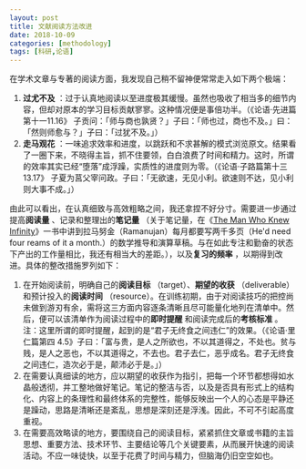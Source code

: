 ```yaml
---
layout: post
title: 文献阅读方法改进
date: 2018-10-09
categories: [methodology]
tags: [科研,论语]
---
```


在学术文章与专著的阅读方面，我发现自己稍不留神便常常走入如下两个极端：

1.  **过尤不及** ：过于认真地阅读以至进度极其缓慢。虽然也吸收了相当多的细节内容，但却对原本的学习目标贡献寥寥。这种情况便是事倍功半。（《论语·先进篇第十一11.16》 子贡问：「师与商也孰贤？」子曰：「师也过，商也不及。」曰：「然则师愈与？」子曰：「过犹不及。」）
2.  **走马观花** ：一味追求效率和进度，以跳跃和不求甚解的模式浏览原文。结果看了一圈下来，不晓得主旨，抓不住要领，白白浪费了时间和精力。这时，所谓的效率其实已经“堕落”成浮躁，实质性的进度则为零。（《论语·子路篇第十三13.17》 子夏为莒父宰问政。子曰：「无欲速，无见小利。欲速则不达，见小利则大事不成。」）

由此可以看出，在认真细致与高效粗略之间，我还拿捏不好分寸。需要进一步通过提高**阅读量** 、记录和整理出的**笔记量** （关于笔记量，在《[The Man Who Knew Infinity](https://book.douban.com/subject/1772190/)》一书中讲到拉马努金（Ramanujan）每月都要写两千多页（He'd need four reams of it a month.）的数学推导和演算草稿。与在如此专注和勤奋的状态下产出的工作量相比，我还有相当大的差距。），以及**复习的频率** ，以期得到改进。具体的整改措施罗列如下：

1.  在开始阅读前，明确自己的**阅读目标** （target）、**期望的收获** （deliverable）和预计投入的**阅读时间** （resource）。在训练初期，由于对阅读技巧的把控尚未做到游刃有余，需将这三方面内容逐条清晰且尽可能量化地列在清单中。然后，便可以该清单作为阅读过程中的**即时提醒** 和阅读完成后的**考核标准** 。注：这里所谓的即时提醒，起到的是“君子无终食之间违仁”的效果。（《论语·里仁篇第四 4.5》子曰：「富与贵，是人之所欲也，不以其道得之，不处也。贫与贱，是人之恶也，不以其道得之，不去也。君子去仁，恶乎成名。君子无终食之间违仁，造次必于是，颠沛必于是。」）
2.  在需要认真细读的地方，应以期望的收获作为指引，把每一个环节都想得如水晶般透彻，并工整地做好笔记。笔记的整洁与否，以及是否具有形式上的结构化、内容上的条理性和最终体系的完整性，能够反映出一个人的心态是平静还是躁动，思路是清晰还是紊乱，思想是深刻还是浮浅。因此，不可不引起高度重视。
3.  在需要高效略读的地方，要围绕自己的阅读目标，紧紧抓住文章或书籍的主旨思想、重要方法、技术环节、主要结论等几个关键要素，从而展开快速的阅读活动。不应一味徒快，以至于花费了时间与精力，但脑海仍旧空空如也。
